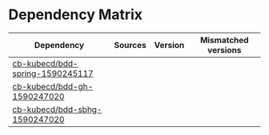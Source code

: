 # Dependency Matrix

Dependency | Sources | Version | Mismatched versions
---------- | ------- | ------- | -------------------
[cb-kubecd/bdd-spring-1590245117](https://github.com/cb-kubecd/bdd-spring-1590245117.git) |  | []() | 
[cb-kubecd/bdd-gh-1590247020](https://github.com/cb-kubecd/bdd-gh-1590247020.git) |  | []() | 
[cb-kubecd/bdd-sbhg-1590247020](https://github.com/cb-kubecd/bdd-sbhg-1590247020.git) |  | []() | 
